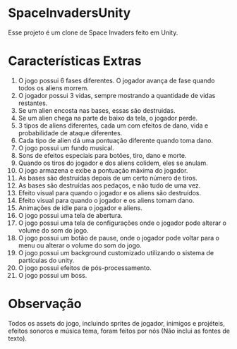 # SpaceInvadersUnity

Esse projeto é um clone de Space Invaders feito em Unity.

# Características Extras

1. O jogo possui 6 fases diferentes. O jogador avança de fase quando todos os aliens morrem.
2. O jogador possui 3 vidas, sempre mostrando a quantidade de vidas restantes.
3. Se um alien encosta nas bases, essas são destruidas.
4. Se um alien chega na parte de baixo da tela, o jogador perde.
5. 3 tipos de aliens diferentes, cada um com efeitos de dano, vida e probabilidade de ataque diferentes. 
6. Cada tipo de alien dá uma pontuação diferente quando toma dano.
7. O jogo possui um fundo musical.
8. Sons de efeitos especiais para botões, tiro, dano e morte.
9. Quando os tiros do jogador e dos aliens colidem, eles se anulam.
10. O jogo armazena e exibe a pontuação máxima do jogador.
11. As bases são destruídas depois de um certo número de tiros.
12. As bases são destruídas aos pedaços, e não tudo de uma vez.
13. Efeito visual para quando o jogador e os aliens são destruídos.
14. Efeito visual para quando o jogador e os aliens tomam dano.
15. Animações de idle para o jogador e aliens.
16. O jogo possui uma tela de abertura.
17. O jogo possui uma tela de configurações onde o jogador pode alterar o volume do som do jogo.
18. O jogo possui um botão de pause, onde o jogador pode voltar para o menu ou alterar o volume do som do jogo.
19. O jogo possui um background customizado utilizando o sistema de partículas do unity.
20. O jogo possui efeitos de pós-processamento.
21. O jogo possui um boss.

# Observação

Todos os assets do jogo, incluindo sprites de jogador, inimigos e projéteis, efeitos sonoros e música tema, foram feitos por nós (Não inclui as fontes de texto).
